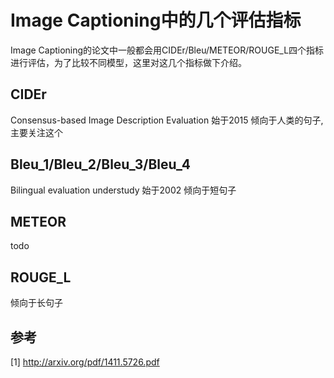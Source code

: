 # Image Captioning中的几个评估指标

Image Captioning的论文中一般都会用CIDEr/Bleu/METEOR/ROUGE_L四个指标进行评估，为了比较不同模型，这里对这几个指标做下介绍。

## CIDEr

Consensus-based Image Description Evaluation
始于2015
倾向于人类的句子, 主要关注这个

## Bleu_1/Bleu_2/Bleu_3/Bleu_4

Bilingual evaluation understudy
始于2002
倾向于短句子

## METEOR

todo

## ROUGE_L

倾向于长句子

## 参考
[1] http://arxiv.org/pdf/1411.5726.pdf
